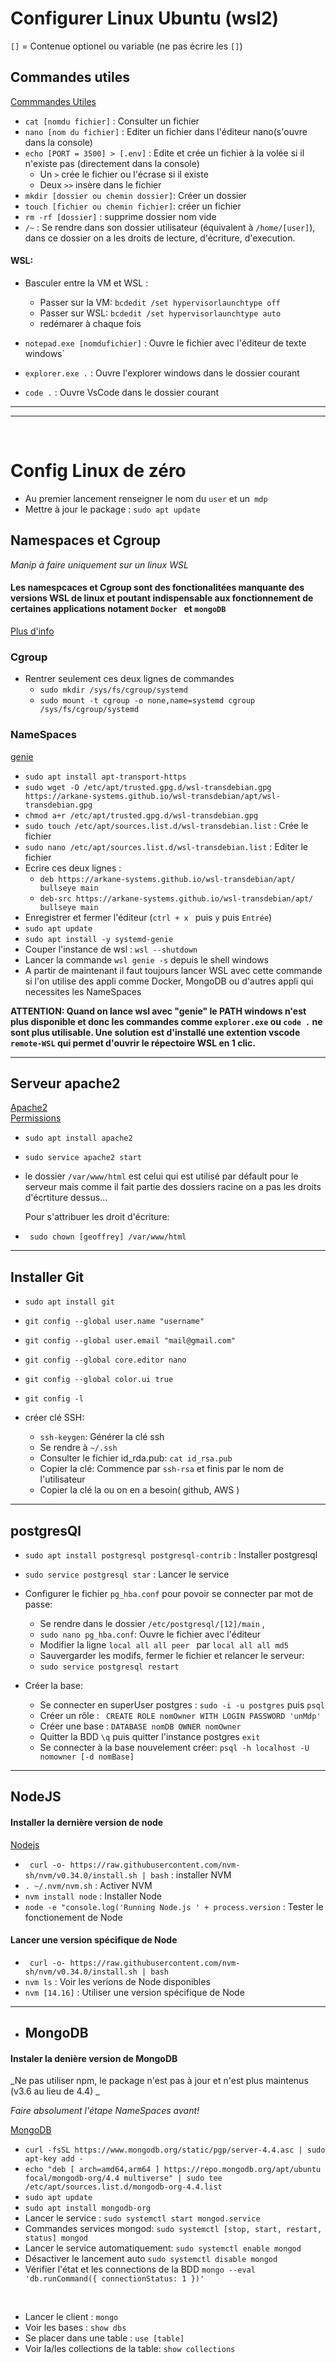 # Configurer Linux Ubuntu (wsl2)

`[]` = Contenue optionel ou variable (ne pas écrire les `[]`)

## Commandes utiles

[Commmandes Utiles](https://juliend.github.io/linux-cheatsheet/#chmod)

- `cat [nomdu fichier]` : Consulter un fichier
- `nano [nom du fichier]` : Editer un fichier dans l'éditeur nano(s'ouvre dans la console)
- `echo [PORT = 3500] > [.env]` : Edite et crée un fichier à la volée si il n'existe pas (directement dans la console)
  - Un `>` crée le fichier ou l'écrase si il existe
  - Deux `>>` insère dans le fichier
- `mkdir [dossier ou chemin dossier]`: Créer un dossier
- `touch [fichier ou chemin fichier]`: créer un fichier
- `rm -rf [dossier]` : supprime dossier nom vide
- `/~` : Se rendre dans son dossier utilisateur (équivalent à `/home/[user]`), dans ce dossier on a les droits de lecture, d'écriture, d'execution.

#### WSL:

- Basculer entre la VM et WSL :

  - Passer sur la VM: `bcdedit /set hypervisorlaunchtype off`
  - Passer sur WSL: `bcdedit /set hypervisorlaunchtype auto`
  - redémarer à chaque fois

- `notepad.exe [nomdufichier]` : Ouvre le fichier avec l'éditeur de texte windows`
- `explorer.exe .` : Ouvre l'explorer windows dans le dossier courant
- `code .` : Ouvre VsCode dans le dossier courant

---

---

<br>

# Config Linux de zéro

- Au premier lancement renseigner le nom du `user` et un` mdp`
- Mettre à jour le package : `sudo apt update`

## **Namespaces et Cgroup**

_Manip à faire uniquement sur un linux WSL_

#### Les namespcaces et Cgroup sont des fonctionalitées manquante des versions WSL de linux et poutant indispensable aux fonctionnement de certaines applications notament `Docker ` et `mongoDB`

[Plus d'info](https://blog.ineat-group.com/2021/02/comment-bien-demarrer-avec-wsl2-windows-10/)
<br>

### Cgroup

- Rentrer seulement ces deux lignes de commandes
  - `sudo mkdir /sys/fs/cgroup/systemd`
  - `sudo mount -t cgroup -o none,name=systemd cgroup /sys/fs/cgroup/systemd`

### NameSpaces

[genie](https://github.com/arkane-systems/genie)

- `sudo apt install apt-transport-https`
- `sudo wget -O /etc/apt/trusted.gpg.d/wsl-transdebian.gpg https://arkane-systems.github.io/wsl-transdebian/apt/wsl-transdebian.gpg`
- `chmod a+r /etc/apt/trusted.gpg.d/wsl-transdebian.gpg`
- `sudo touch /etc/apt/sources.list.d/wsl-transdebian.list` : Crée le fichier
- `sudo nano /etc/apt/sources.list.d/wsl-transdebian.list` : Editer le fichier
- Ecrire ces deux lignes :
  - `deb https://arkane-systems.github.io/wsl-transdebian/apt/ bullseye main`
  - `deb-src https://arkane-systems.github.io/wsl-transdebian/apt/ bullseye main`
- Enregistrer et fermer l'éditeur (`ctrl + x ` puis `y` puis `Entrée`)
- `sudo apt update`
- `sudo apt install -y systemd-genie`
- Couper l'instance de wsl : `wsl --shutdown`
- Lancer la commande `wsl genie -s` depuis le shell windows
- A partir de maintenant il faut toujours lancer WSL avec cette commande si l'on utilise des appli comme Docker, MongoDB ou d'autres appli qui necessites les NameSpaces

**ATTENTION: Quand on lance wsl avec "genie" le PATH windows n'est plus disponible et donc les commandes comme `explorer.exe` ou `code .` ne sont plus utilisable. Une solution est d'installé une extention vscode `remote-WSL` qui permet d'ouvrir le répectoire WSL en 1 clic.**

---

## **Serveur apache2**

[Apache2](https://doc.ubuntu-fr.org/apache2)
<br>
[Permissions](https://doc.ubuntu-fr.org/permissions)

- `sudo apt install apache2`
- `sudo service apache2 start`

- le dossier `/var/www/html` est celui qui est utilisé par défault pour le serveur mais comme il fait partie des dossiers racine on a pas les droits d'écrtiture dessus...

  Pour s'attribuer les droit d'écriture:

- ` sudo chown [geoffrey] /var/www/html`

---

## **Installer Git**

- `sudo apt install git`
- `git config --global user.name "username"`
- `git config --global user.email "mail@gmail.com"`
- `git config --global core.editor nano`
- `git config --global color.ui true `
- `git config -l`

- créer clé SSH:
  - `ssh-keygen`: Générer la clé ssh
  - Se rendre à `~/.ssh`
  - Consulter le fichier id_rda.pub: `cat id_rsa.pub`
  - Copier la clé: Commence par `ssh-rsa` et finis par le nom de l'utilisateur
  - Copier la clé la ou on en a besoin( github, AWS )

---

## **postgresQl**

- `sudo apt install postgresql postgresql-contrib` : Installer postgresql
- `sudo service postgresql star` : Lancer le service
- Configurer le fichier `pg_hba.conf` pour povoir se connecter par mot de passe:
  - Se rendre dans le dossier `/etc/postgresql/[12]/main` ,
  - `sudo nano pg_hba.conf`: Ouvre le fichier avec l'éditeur
  - Modifier la ligne `local all all peer ` par `local all all md5`
  - Sauvergarder les modifs, fermer le fichier et relancer le serveur:
  - `sudo service postgresql restart`
- Créer la base:

  - Se connecter en superUser postgres : `sudo -i -u postgres` puis `psql`
  - Créer un rôle : ` CREATE ROLE nomOwner WITH LOGIN PASSWORD 'unMdp'`
  - Créer une base : `DATABASE nomDB OWNER nomOwner`
  - Quitter la BDD `\q` puis quitter l'instance postgres `exit`
  - Se connecter à la base nouvelement créer: `psql -h localhost -U nomowner [-d nomBase]`

---

## **NodeJS**

#### Installer la dernière version de node

[Nodejs](https://docs.aws.amazon.com/fr_fr/sdk-for-javascript/v2/developer-guide/setting-up-node-on-ec2-instance.html)

- ` curl -o- https://raw.githubusercontent.com/nvm-sh/nvm/v0.34.0/install.sh | bash` : installer NVM
- `. ~/.nvm/nvm.sh` : Activer NVM
- `nvm install node` : Installer Node
- `node -e "console.log('Running Node.js ' + process.version` : Tester le fonctionement de Node

#### Lancer une version spécifique de Node

- ` curl -o- https://raw.githubusercontent.com/nvm-sh/nvm/v0.34.0/install.sh | bash`
- `nvm ls` : Voir les verions de Node disponibles
- `nvm [14.16]` : Utiliser une version spécifique de Node

---

- ## **MongoDB**

#### Instaler la denière version de MongoDB

_Ne pas utiliser npm, le package n'est pas à jour et n'est plus maintenus (v3.6 au lieu de 4.4) _

_Faire absolument l'étape NameSpaces avant!_

[MongoDB](https://www.digitalocean.com/community/tutorials/how-to-install-mongodb-on-ubuntu-20-04-fr)

- `curl -fsSL https://www.mongodb.org/static/pgp/server-4.4.asc | sudo apt-key add - `
- `echo "deb [ arch=amd64,arm64 ] https://repo.mongodb.org/apt/ubuntu focal/mongodb-org/4.4 multiverse" | sudo tee /etc/apt/sources.list.d/mongodb-org-4.4.list`
- `sudo apt update`
- `sudo apt install mongodb-org`
- Lancer le service : `sudo systemctl start mongod.service`
- Commandes services mongod: `sudo systemctl [stop, start, restart, status] mongod`
- Lancer le service automatiquement: `sudo systemctl enable mongod`
- Désactiver le lancement auto `sudo systemctl disable mongod`
- Vérifier l'état et les connections de la BDD `mongo --eval 'db.runCommand({ connectionStatus: 1 })'`

<br>

- Lancer le client : `mongo`
- Voir les bases : `show dbs`
- Se placer dans une table : `use [table]`
- Voir la/les collections de la table: `show collections`
